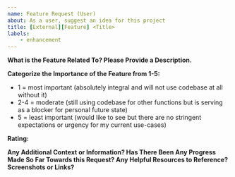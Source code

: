 ```yaml
---
name: Feature Request (User)
about: As a user, suggest an idea for this project
title: [External][Feature] <Title>
labels:
    - enhancement
---
```


**What is the Feature Related To? Please Provide a Description.**

**Categorize the Importance of the Feature from 1-5:**
* 1 = most important (absolutely integral and will not use codebase at all without it)
* 2-4 = moderate (still using codebase for other functions but is serving as a blocker for personal future state)
* 5 = least important (would like to see but there are no stringent expectations or urgency for my current use-cases)  

**Rating:**

**Any Additional Context or Information? Has There Been Any Progress Made So Far Towards this Request? Any Helpful Resources to Reference? Screenshots or Links?**

